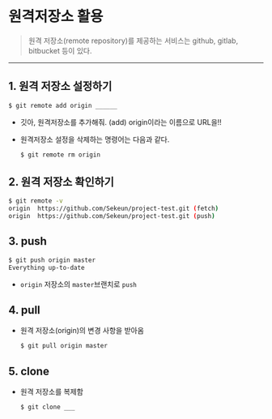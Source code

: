 # 원격저장소 활용

> 원격 저장소(remote repository)를 제공하는 서비스는 github, gitlab, bitbucket 등이 있다.

---

## 1. 원격 저장소 설정하기

```bash
$ git remote add origin ______
```

- 깃아, 원격저장소를 추가해줘. (add) origin이라는 이름으로 URL을!!

- 원격저장소 설정을 삭제하는 명령어는 다음과 같다.

  ```bash
  $ git remote rm origin
  ```

## 2. 원격 저장소 확인하기

```bash
$ git remote -v
origin	https://github.com/Sekeun/project-test.git (fetch)
origin	https://github.com/Sekeun/project-test.git (push)
```

## 3. push

```bash
$ git push origin master
Everything up-to-date
```

- `origin` 저장소의 `master`브랜치로 `push`

## 4. pull

- 원격 저장소(origin)의 변경 사항을 받아옴

  ```bash
  $ git pull origin master
  ```

## 5. clone

- 원격 저장소를 복제함

  ```bash
  $ git clone ___
  ```